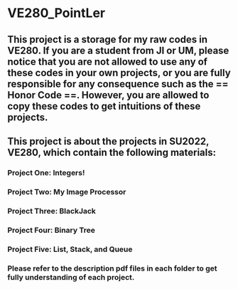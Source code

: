 # VE280_PointLer
## This project is a storage for my raw codes in VE280. If you are a student from JI or UM, please notice that you are not allowed to use any of these codes in your own projects, or you are fully responsible for any consequence such as the == Honor Code ==. However, you are allowed to copy these codes to get intuitions of these projects.
## This project is about the projects in SU2022, VE280, which contain the following materials:
### Project One: Integers!
### Project Two: My Image Processor
### Project Three: BlackJack
### Project Four: Binary Tree
### Project Five: List, Stack, and Queue
### Please refer to the description pdf files in each folder to get fully understanding of each project.
